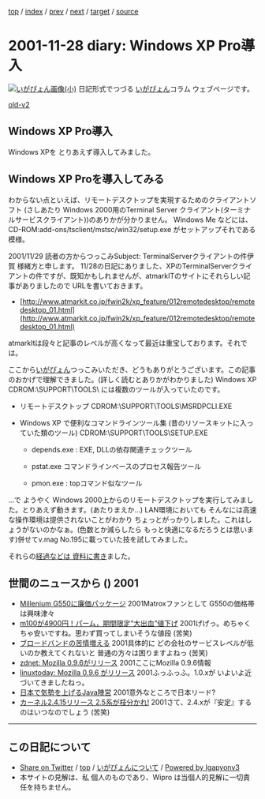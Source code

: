 [top](../index.html) 
 / [index](index.html) 
 / [prev](ig011122.html) 
 / [next](ig011129.html) 
 / [target](http://www.igapyon.jp/igapyon/diary/2001/ig011128.html) 
 / [source](https://github.com/igapyon/diary/blob/master/2001/ig011128.src.md) 

2001-11-28 diary: Windows XP Pro導入
=====================================================================================================
[![いがぴょん画像(小)](http://www.igapyon.jp/igapyon/diary/images/iga200306s.jpg "いがぴょん")](http://www.igapyon.jp/igapyon/diary/memo/memoigapyon.html) 日記形式でつづる [いがぴょん](http://www.igapyon.jp/igapyon/diary/memo/memoigapyon.html)コラム ウェブページです。

[old-v2](ig011128-orig.html)

## Windows XP Pro導入

Windows XPを とりあえず導入してみました。


## Windows XP Proを導入してみる

わからない点といえば、リモートデスクトップを実現するためのクライアントソフト
(さしあたり Windows 2000用のTerminal Server クライアント(ターミナルサービスクライアント))のありかが分かりません。
Windows Me などには、CD-ROM:add-ons/tsclient/mstsc/win32/setup.exe がセットアップそれである模様。

2001/11/29 読者の方からつっこみSubject:  TerminalServerクライアントの件伊賀 様緒方と申します。
11/28の日記にありました、XPのTerminalServerクライアントの件ですが、既知かもしれませんが、atmarkITのサイトにそれらしい記事がありましたので
URLを書いておきます。

* [http://www.atmarkit.co.jp/fwin2k/xp_feature/012remotedesktop/remotedesktop_01.html](http://www.atmarkit.co.jp/fwin2k/xp_feature/012remotedesktop/remotedesktop_01.html)

atmarkItは段々と記事のレベルが高くなって最近は重宝しております。それでは。

ここから[いがぴょん](http://www.igapyon.jp/igapyon/diary/memo/memoigapyon.html)つっこみいただき、どうもありがとうございます。この記事のおかげで理解できました。(詳しく読むとありかがわかりました)
Windows XP CDROM:\SUPPORT\TOOLS\ には複数のツールが入っていたのです。

* リモートデスクトップ
  CDROM:\SUPPORT\TOOLS\MSRDPCLI.EXE
  
* Windows XP で便利なコマンドラインツール集 (昔のリソースキットに入っていた類のツール)
  CDROM:\SUPPORT\TOOLS\SETUP.EXE
  
  * depends.exe : EXE, DLLの依存関連チェックツール
    
  * pstat.exe コマンドラインベースのプロセス報告ツール
    
  * pmon.exe : topコマンド似なツール
  

…で ようやく Windows 2000上からのリモートデスクトップを実行してみました。とりあえず動きます。(あたりまえか…)
LAN環境においても そんなには高速な操作環境は提供されないことがわかり ちょっとがっかりしました。これはしょうがないのかなぁ。(色数とか減らしたら もっと快適になるだろうとは思います)併せてv.mag No.195に載っていた技を試してみました。

それらの[経過などは 資料に書き](../memo/memowinxptune.html)ました。

## 世間のニュースから () 2001

* [Millenium G550に廉価パッケージ](http://www.zdnet.co.jp/news/bursts/0111/22/infomagic.html)  2001Matroxファンとして G550の価格帯は興味津々
* [m100が4900円！パーム，期間限定“大出血”値下げ](http://www.zdnet.co.jp/news/bursts/0111/28/palm.html)  2001げげっ。めちゃくちゃ安いですね。思わず買ってしまいそうな値段 (苦笑)
* [ブロードバンドの苦情増える](http://www.nhk.or.jp/news/2001/11/23/grri840000008d68.html)  2001具体的に どの会社のサービスレベルが低いのか教えてくれないと 普通の方々は困りますよねっ (苦笑)
* [zdnet: Mozilla 0.9.6がリリース](http://www.zdnet.co.jp/news/0111/22/b_1121_02.html)  2001ここにMozilla 0.9.6情報
* [linuxtoday: Mozilla 0.9.6 がリリース](http://japan.internet.com/linuxtoday/20011124/1.html)  2001ふっふっふ。1.0.xが いよいよ近づいてきましたねっ。
* [日本で気勢を上げるJava陣営](http://www.zdnet.co.jp/news/0111/22/e_java.html)  2001意外なところで日本リード?
* [カーネル2.4.15リリース 2.5系が枝分かれ!](http://linux.ascii24.com/linux/news/today/2001/11/26/631566-000.html)  2001さて、2.4.xが『安定』するのはいつなのでしょう (苦笑)


----------------------------------------------------------------------------------------------------

## この日記について

* [Share on Twitter](https://twitter.com/intent/tweet?hashtags=igapyon%2Cdiary%2C%E3%81%84%E3%81%8C%E3%81%B4%E3%82%87%E3%82%93&text=Windows+XP+Pro%E5%B0%8E%E5%85%A5&url=http%3A%2F%2Fwww.igapyon.jp%2Figapyon%2Fdiary%2F2001%2Fig011128.html) / [top](../index.html) / [いがぴょんについて](http://www.igapyon.jp/igapyon/diary/memo/memoigapyon.html) / [Powered by Igapyonv3](https://github.com/igapyon/igapyonv3)
* 本サイトの見解は、私 個人のものであり、Wipro は当個人的見解に一切責任を持ちません。 
